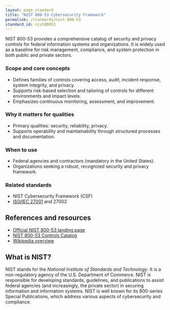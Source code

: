 ```yaml
---
layout: page_standard
title: "NIST 800-53 Cybersecurity Framework"
permalink: /standards/nist-800-53
standard_id: nist80053
---
```



NIST 800-53 provides a comprehensive catalog of security and privacy controls for federal information systems and organizations. 
It is widely used as a baseline for risk management, compliance, and system protection in both public and private sectors.

### Scope and core concepts
- Defines families of controls covering access, audit, incident response, system integrity, and privacy.
- Supports risk-based selection and tailoring of controls for different environments and impact levels.
- Emphasizes continuous monitoring, assessment, and improvement.

### Why it matters for qualities
- Primary qualities: security, reliability, privacy.
- Supports operability and maintainability through structured processes and documentation.

### When to use
- Federal agencies and contractors (mandatory in the United States).
- Organizations seeking a robust, recognized security and privacy framework.

### Related standards
- NIST Cybersecurity Framework (CSF)
- [ISO/IEC 27001](/standards/iso-27001) and 27002

## References and resources
- [Official NIST 800-53 landing page](https://csrc.nist.gov/publications/detail/sp/800-53/rev-5/final)
- [NIST 800-53 Controls Catalog](https://csrc.nist.gov/publications/sp800-53)
- [Wikipedia overview](https://en.wikipedia.org/wiki/NIST_Special_Publication_800-53)


## What is NIST?

NIST stands for the _National Institute of Standards and Technology_. 
It is a non-regulatory agency of the U.S. Department of Commerce. 
NIST is responsible for developing standards, guidelines, and publications to assist federal agencies (and increasingly, the private sector) in securing information and information systems. 
NIST is well known for its 800-series Special Publications, which address various aspects of cybersecurity and compliance.